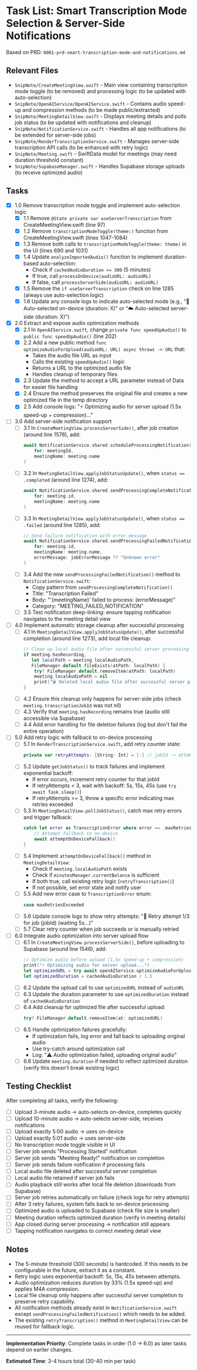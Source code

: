 # Task List: Smart Transcription Mode Selection & Server-Side Notifications

Based on PRD: `0001-prd-smart-transcription-mode-and-notifications.md`

## Relevant Files

- `SnipNote/CreateMeetingView.swift` - Main view containing transcription mode toggle (to be removed) and processing logic (to be updated with auto-selection)
- `SnipNote/OpenAIService/OpenAIService.swift` - Contains audio speed-up and compression methods (to be made public/extracted)
- `SnipNote/MeetingDetailView.swift` - Displays meeting details and polls job status (to be updated with notifications and cleanup)
- `SnipNote/NotificationService.swift` - Handles all app notifications (to be extended for server-side jobs)
- `SnipNote/RenderTranscriptionService.swift` - Manages server-side transcription API calls (to be enhanced with retry logic)
- `SnipNote/Meeting.swift` - SwiftData model for meetings (may need duration threshold constant)
- `SnipNote/SupabaseManager.swift` - Handles Supabase storage uploads (to receive optimized audio)

## Tasks

- [x] 1.0 Remove transcription mode toggle and implement auto-selection logic
  - [x] 1.1 Remove `@State private var useServerTranscription` from CreateMeetingView.swift (line 97)
  - [x] 1.2 Remove `transcriptionModeToggle(theme:)` function from CreateMeetingView.swift (lines 1047-1084)
  - [x] 1.3 Remove both calls to `transcriptionModeToggle(theme: theme)` in the UI (lines 690 and 1031)
  - [x] 1.4 Update `analyzeImportedAudio()` function to implement duration-based auto-selection:
    - Check if `cachedAudioDuration <= 300` (5 minutes)
    - If true, call `processOnDevice(audioURL: audioURL)`
    - If false, call `processServerSide(audioURL: audioURL)`
  - [x] 1.5 Remove the `if useServerTranscription` check on line 1285 (always use auto-selection logic)
  - [x] 1.6 Update any console logs to indicate auto-selected mode (e.g., "📱 Auto-selected on-device (duration: X)" or "☁️ Auto-selected server-side (duration: X)")

- [x] 2.0 Extract and expose audio optimization methods
  - [x] 2.1 In `OpenAIService.swift`, change `private func speedUpAudio()` to `public func speedUpAudio()` (line 202)
  - [x] 2.2 Add a new public method `func optimizeAudioForUpload(audioURL: URL) async throws -> URL` that:
    - Takes the audio file URL as input
    - Calls the existing `speedUpAudio()` logic
    - Returns a URL to the optimized audio file
    - Handles cleanup of temporary files
  - [x] 2.3 Update the method to accept a URL parameter instead of Data for easier file handling
  - [x] 2.4 Ensure the method preserves the original file and creates a new optimized file in the temp directory
  - [x] 2.5 Add console logs: "⚡ Optimizing audio for server upload (1.5x speed-up + compression)..."

- [ ] 3.0 Add server-side notification support
  - [ ] 3.1 In `CreateMeetingView.processServerSide()`, after job creation (around line 1576), add:
    ```swift
    await NotificationService.shared.scheduleProcessingNotification(
        for: meetingId,
        meetingName: meeting.name
    )
    ```
  - [ ] 3.2 In `MeetingDetailView.applyJobStatusUpdate()`, when `status == .completed` (around line 1274), add:
    ```swift
    await NotificationService.shared.sendProcessingCompleteNotification(
        for: meeting.id,
        meetingName: meeting.name
    )
    ```
  - [ ] 3.3 In `MeetingDetailView.applyJobStatusUpdate()`, when `status == .failed` (around line 1285), add:
    ```swift
    // Send failure notification with error message
    await NotificationService.shared.sendProcessingFailedNotification(
        for: meeting.id,
        meetingName: meeting.name,
        errorMessage: jobErrorMessage ?? "Unknown error"
    )
    ```
  - [ ] 3.4 Add the new `sendProcessingFailedNotification()` method to `NotificationService.swift`:
    - Copy pattern from `sendProcessingCompleteNotification()`
    - Title: "Transcription Failed"
    - Body: "'\(meetingName)' failed to process: \(errorMessage)"
    - Category: "MEETING_FAILED_NOTIFICATION"
  - [ ] 3.5 Test notification deep-linking: ensure tapping notification navigates to the meeting detail view

- [ ] 4.0 Implement automatic storage cleanup after successful processing
  - [ ] 4.1 In `MeetingDetailView.applyJobStatusUpdate()`, after successful completion (around line 1273), add local file cleanup:
    ```swift
    // Clean up local audio file after successful server processing
    if meeting.hasRecording,
       let localPath = meeting.localAudioPath,
       FileManager.default.fileExists(atPath: localPath) {
        try? FileManager.default.removeItem(atPath: localPath)
        meeting.localAudioPath = nil
        print("🗑️ Deleted local audio file after successful server processing")
    }
    ```
  - [ ] 4.2 Ensure this cleanup only happens for server-side jobs (check `meeting.transcriptionJobId` was not nil)
  - [ ] 4.3 Verify that `meeting.hasRecording` remains true (audio still accessible via Supabase)
  - [ ] 4.4 Add error handling for file deletion failures (log but don't fail the entire operation)

- [ ] 5.0 Add retry logic with fallback to on-device processing
  - [ ] 5.1 In `RenderTranscriptionService.swift`, add retry counter state:
    ```swift
    private var retryAttempts: [String: Int] = [:] // jobId -> attempt count
    ```
  - [ ] 5.2 Update `getJobStatus()` to track failures and implement exponential backoff:
    - If error occurs, increment retry counter for that jobId
    - If retryAttempts < 3, wait with backoff: 5s, 15s, 45s (use `try await Task.sleep()`)
    - If retryAttempts >= 3, throw a specific error indicating max retries exceeded
  - [ ] 5.3 In `MeetingDetailView.pollJobStatus()`, catch max retry errors and trigger fallback:
    ```swift
    catch let error as TranscriptionError where error == .maxRetriesExceeded {
        // Attempt fallback to on-device
        await attemptOnDeviceFallback()
    }
    ```
  - [ ] 5.4 Implement `attemptOnDeviceFallback()` method in `MeetingDetailView`:
    - Check if `meeting.localAudioPath` exists
    - Check if `minutesManager.currentBalance` is sufficient
    - If both true, call existing retry logic (`retryTranscription()`)
    - If not possible, set error state and notify user
  - [ ] 5.5 Add new error case to `TranscriptionError` enum:
    ```swift
    case maxRetriesExceeded
    ```
  - [ ] 5.6 Update console logs to show retry attempts: "🔄 Retry attempt 1/3 for job \(jobId) (waiting 5s...)"
  - [ ] 5.7 Clear retry counter when job succeeds or is manually retried

- [ ] 6.0 Integrate audio optimization into server upload flow
  - [ ] 6.1 In `CreateMeetingView.processServerSide()`, before uploading to Supabase (around line 1546), add:
    ```swift
    // Optimize audio before upload (1.5x speed-up + compression)
    print("⚡ Optimizing audio for server upload...")
    let optimizedURL = try await openAIService.optimizeAudioForUpload(audioURL: audioURL)
    let optimizedDuration = cachedAudioDuration / 1.5
    ```
  - [ ] 6.2 Update the upload call to use `optimizedURL` instead of `audioURL`
  - [ ] 6.3 Update the duration parameter to use `optimizedDuration` instead of `cachedAudioDuration`
  - [ ] 6.4 Add cleanup for optimized file after successful upload:
    ```swift
    try? FileManager.default.removeItem(at: optimizedURL)
    ```
  - [ ] 6.5 Handle optimization failures gracefully:
    - If optimization fails, log error and fall back to uploading original audio
    - Use try-catch around optimization call
    - Log: "⚠️ Audio optimization failed, uploading original audio"
  - [ ] 6.6 Update `meeting.duration` if needed to reflect optimized duration (verify this doesn't break existing logic)

## Testing Checklist

After completing all tasks, verify the following:

- [ ] Upload 3-minute audio → auto-selects on-device, completes quickly
- [ ] Upload 10-minute audio → auto-selects server-side, receives notifications
- [ ] Upload exactly 5:00 audio → uses on-device
- [ ] Upload exactly 5:01 audio → uses server-side
- [ ] No transcription mode toggle visible in UI
- [ ] Server job sends "Processing Started" notification
- [ ] Server job sends "Meeting Ready!" notification on completion
- [ ] Server job sends failure notification if processing fails
- [ ] Local audio file deleted after successful server completion
- [ ] Local audio file retained if server job fails
- [ ] Audio playback still works after local file deletion (downloads from Supabase)
- [ ] Server job retries automatically on failure (check logs for retry attempts)
- [ ] After 3 retry failures, system falls back to on-device processing
- [ ] Optimized audio is uploaded to Supabase (check file size is smaller)
- [ ] Meeting duration reflects optimized duration (verify in meeting details)
- [ ] App closed during server processing → notification still appears
- [ ] Tapping notification navigates to correct meeting detail view

## Notes

- The 5-minute threshold (300 seconds) is hardcoded. If this needs to be configurable in the future, extract it as a constant.
- Retry logic uses exponential backoff: 5s, 15s, 45s between attempts.
- Audio optimization reduces duration by 33% (1.5x speed-up) and applies M4A compression.
- Local file cleanup only happens after successful server completion to preserve retry capability.
- All notification methods already exist in `NotificationService.swift` except `sendProcessingFailedNotification()` which needs to be added.
- The existing `retryTranscription()` method in `MeetingDetailView` can be reused for fallback logic.

---

**Implementation Priority**: Complete tasks in order (1.0 → 6.0) as later tasks depend on earlier changes.

**Estimated Time**: 3-4 hours total (30-40 min per task)
